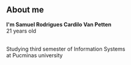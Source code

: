 <h2 dir="auto"> About me </h2>
<p dir="auto">
<strong>I'm Samuel Rodrigues Cardilo Van Petten</strong>
<br>
21 years old</p>
<br>
Studying third semester of Information Systems
<br>
at Pucminas university
</p>
